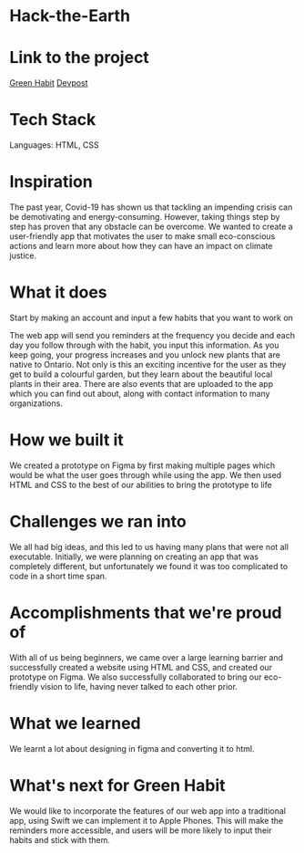 # Hack-the-Earth

# Link to the project
[Green Habit](https://greenhabit-hacktheearth.netlify.app/)
[Devpost](https://devpost.com/software/green-habit-x3zge5)

# Tech Stack
Languages: HTML, CSS

# Inspiration
The past year, Covid-19 has shown us that tackling an impending crisis can be demotivating and energy-consuming. However, taking things step by step has proven that any obstacle can be overcome. We wanted to create a user-friendly app that motivates the user to make small eco-conscious actions and learn more about how they can have an impact on climate justice.

# What it does
Start by making an account and input a few habits that you want to work on

The web app will send you reminders at the frequency you decide and each day you follow through with the habit, you input this information.
As you keep going, your progress increases and you unlock new plants that are native to Ontario.
Not only is this an exciting incentive for the user as they get to build a colourful garden, but they learn about the beautiful local plants in their area.
There are also events that are uploaded to the app which you can find out about, along with contact information to many organizations.

# How we built it
We created a prototype on Figma by first making multiple pages which would be what the user goes through while using the app. We then used HTML and CSS to the best of our abilities to bring the prototype to life

# Challenges we ran into
We all had big ideas, and this led to us having many plans that were not all executable. Initially, we were planning on creating an app that was completely different, but unfortunately we found it was too complicated to code in a short time span.

# Accomplishments that we're proud of
With all of us being beginners, we came over a large learning barrier and successfully created a website using HTML and CSS, and created our prototype on Figma. We also successfully collaborated to bring our eco-friendly vision to life, having never talked to each other prior.

# What we learned
We learnt a lot about designing in figma and converting it to html.

# What's next for Green Habit
We would like to incorporate the features of our web app into a traditional app, using Swift we can implement it to Apple Phones. This will make the reminders more accessible, and users will be more likely to input their habits and stick with them.
